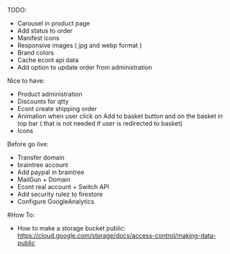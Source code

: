 TODO:

* Carousel in product page
* Add status to order
* Manifest icons
* Responsive images ( jpg and webp format )
* Brand colors
* Cache econt api data
* Add option to update order from administration

Nice to have:

* Product administration
* Discounts for qtty
* Econt create shipping order
* Animation when user click on Add to basket button and on the basket in top bar ( that is not needed if user is redirected to basket)
* Icons

Before go live:

* Transfer domain
* braintree account
* Add paypal in braintree
* MailGun + Domain
* Econt real account + Switch API
* Add security rulez to firestore
* Configure GoogleAnalytics

#How To:

* How to make a storage bucket public:
  https://cloud.google.com/storage/docs/access-control/making-data-public
